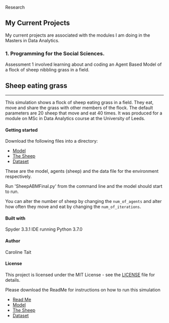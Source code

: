 Research

My Current Projects
-------------------
My current projects are associated with the modules I am doing in the Masters in Data Analytics.  
 ### 1. Programming for the Social Sciences.  
Assessment 1 involved learning about and coding an Agent Based Model of a flock of sheep nibbling grass in a field.  

## Sheep eating grass
------------------

This simulation shows a flock of sheep eating grass in a field.  They eat, move and share the grass with other members of the flock.  The default parameters are 20 sheep that move and eat 40 times.  It was produced for a module on MSc in Data Analytics course at the University of Leeds. 

#### Getting started

Download the following files into a directory:
- [Model](/docs/SheepABMFinal.py)
- [The Sheep](/docs/agentframework.py)
- [Dataset](/docs/in.txt)

These are the model, agents (sheep) and the data file for the environment respectively.  

Run 'SheepABMFinal.py' from the command line and the model should start to run.  

You can alter the number of sheep by changing the `num_of_agents` and alter how often they move and eat by changing the `num_of_iterations`.  

#### Built with
Spyder 3.3.1 IDE running Python 3.7.0

#### Author
Caroline Tait

#### License
This project is licensed under the MIT License - see the [LICENSE](/docs/LICENSE) file for details.



Please download the ReadMe for instructions on how to run this simulation
- [Read Me](https://github.com/PublicHealthDataGeek/PublicHealthDataGeek.github.io/blob/master/Readme.md)
- [Model](/docs/SheepABMFinal.py)
- [The Sheep](/docs/agentframework.py)
- [Dataset](/docs/in.txt)

